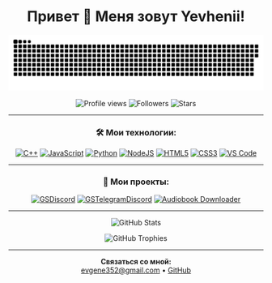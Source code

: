 <h1 align="center">Привет 👋 Меня зовут Yevhenii!</h1>

<p align="center">
  <img src="https://github.com/IZenApp/IZenApp/blob/main/assets/github-snake.svg" width="600" alt="GitHub Snake Animation"/>
</p>

<p align="center">
  <img src="https://komarev.com/ghpvc/?username=IZenApp&style=flat-square&color=blue" alt="Profile views"/>
  <img src="https://img.shields.io/github/followers/IZenApp?style=flat-square&color=green" alt="Followers"/>
  <img src="https://img.shields.io/github/stars/IZenApp?style=flat-square&color=yellow" alt="Stars"/>
</p>

---

<h3 align="center">🛠️ Мои технологии:</h3>

<p align="center">
  <a href="https://docs.microsoft.com/en-us/cpp/?view=msvc-170" target="_blank"><img src="https://raw.githubusercontent.com/danielcranney/readme-generator/main/public/icons/skills/cplusplus-colored.svg" width="36" height="36" alt="C++" /></a>
  <a href="https://developer.mozilla.org/en-US/docs/Web/JavaScript" target="_blank"><img src="https://raw.githubusercontent.com/danielcranney/readme-generator/main/public/icons/skills/javascript-colored.svg" width="36" height="36" alt="JavaScript" /></a>
  <a href="https://www.python.org/" target="_blank"><img src="https://raw.githubusercontent.com/danielcranney/readme-generator/main/public/icons/skills/python-colored.svg" width="36" height="36" alt="Python" /></a>
  <a href="https://nodejs.org/en/" target="_blank"><img src="https://raw.githubusercontent.com/danielcranney/readme-generator/main/public/icons/skills/nodejs-colored.svg" width="36" height="36" alt="NodeJS" /></a>
  <a href="https://developer.mozilla.org/en-US/docs/Glossary/HTML5" target="_blank"><img src="https://raw.githubusercontent.com/danielcranney/readme-generator/main/public/icons/skills/html5-colored.svg" width="36" height="36" alt="HTML5" /></a>
  <a href="https://www.w3.org/TR/CSS/#css" target="_blank"><img src="https://raw.githubusercontent.com/danielcranney/readme-generator/main/public/icons/skills/css3-colored.svg" width="36" height="36" alt="CSS3" /></a>
  <a href="https://code.visualstudio.com/" target="_blank"><img src="https://raw.githubusercontent.com/danielcranney/readme-generator/main/public/icons/skills/visualstudiocode.svg" width="36" height="36" alt="VS Code" /></a>
</p>

---

<h3 align="center">📌 Мои проекты:</h3>

<p align="center">
  <a href="https://github.com/IZenApp/GSDiscord"><img src="https://img.shields.io/badge/GSDiscord-Discord%20%2B%20Google%20Sheets-blue?style=for-the-badge&logo=discord" alt="GSDiscord"/></a>
  <a href="https://github.com/IZenApp/GSTelegramDiscord"><img src="https://img.shields.io/badge/GSTelegramDiscord-Telegram%20%2B%20Discord-green?style=for-the-badge&logo=telegram" alt="GSTelegramDiscord"/></a>
  <a href="https://github.com/IZenApp/audiobook-downloader"><img src="https://img.shields.io/badge/Audiobook%20Downloader-YouTube%20%2B%20MP3-red?style=for-the-badge&logo=youtube" alt="Audiobook Downloader"/></a>
</p>

---

<p align="center">
  <img src="https://github-readme-stats.vercel.app/api?username=IZenApp&show_icons=true&theme=radical" alt="GitHub Stats"/>
</p>

<p align="center">
  <img src="https://github-profile-trophy.vercel.app/?username=IZenApp&theme=onestar&row=1&column=7" alt="GitHub Trophies"/>
</p>

---

<p align="center">
  <b>Связаться со мной:</b><br>
  <a href="mailto:evgene352@gmail.com">evgene352@gmail.com</a> • <a href="https://github.com/IZenApp">GitHub</a>
</p>
